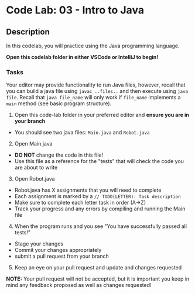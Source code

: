 # Code Lab: 03 - Intro to Java

## Description

In this codelab, you will practice using the Java programming language.

**Open this codelab folder in either VSCode or IntelliJ to begin!**

### Tasks

Your editor may provide functionality to run Java files, however, recall
that you can build a java file using `javac ..files..` and then execute
using `java file`. Recall that `java file_name` will only work if `file_name`
implements a `main` method (see basic program structure).

1. Open this code-lab folder in your preferred editor and **ensure you are in your branch**
  - You should see two java files: `Main.java` and `Robot.java` 
2. Open Main.java 
  - **DO NOT** change the code in this file!
  - Use this file as a reference for the "tests" that will check the code you are about to write
3. Open Robot.java
  - Robot.java has X assignments that you will need to complete
  - Each assignment is marked by a `// TODO(LETTER): Task description`
  - Make sure to complete each letter task in order (A->Z)
  - Track your progress and any errors by compiling and running the Main file
4. When the program runs and you see "You have successfully passed all tests!"
  - Stage your changes
  - Commit your changes appropriately
  - submit a pull request from your branch
5. Keep an eye on your pull request and update and changes requested

**NOTE:** Your pull request will not be accepted, but it is important you
keep in mind any feedback proposed as well as changes requested!
